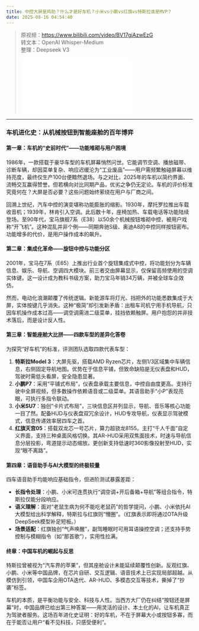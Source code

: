 ```yaml
---
title: 中控大屏是鸡肋？什么才是好车机？小米vs小鹏vs红旗vs特斯拉谁是MVP？
date: 2025-08-16 04:54:40
---
```


> 原视频：https://www.bilibili.com/video/BV17gjAzwEzG<br>转文本：OpenAI Whisper-Medium<br>整理：Deepseek V3
>
> <iframe src="//player.bilibili.com/player.html?bvid=BV17gjAzwEzG&autoplay=0" scrolling="no" border="0" frameborder="no" framespacing="0" allowfullscreen="true"></iframe>

---

### 车机进化史：从机械按钮到智能座舱的百年博弈  

#### **第一章：车机的“史前时代”——功能堆砌与用户困境**  
1986年，一款搭载于豪华车型的车机屏幕悄然问世。它能调节空调、播放磁带、诊断车辆，却因菜单复杂、响应迟缓沦为“工业废品”——用户需频繁触碰屏幕以维持亮度，最终仅生产100台便黯然退场。与之对比，2025年的车机以简约界面、流畅交互赢得赞誉。但若横向对比同期产品，优劣之争仍无定论。车机的评价标准究竟何在？大屏是否必要？这些问题始终萦绕在用户与厂商之间。  

回溯上世纪，汽车中控的演变堪称功能膨胀的缩影。1930年，摩托罗拉推出车载收音机；1939年，林肯引入空调。此后数十年，座椅加热、车载电话等功能陆续登场。至90年代，宝马旗舰7系（E38）以50余个机械按钮堆砌中控，被用户戏称“开飞机”。这种混乱并非个例——同期奔驰S级、奥迪A8的中控同样按钮密布。功能增多的代价，是用户操作成本的飙升。  

#### **第二章：集成化革命——旋钮中控与功能分区**  
2001年，宝马在7系（E65）上推出行业首个旋钮集成式中控，将功能划分为车辆信息、娱乐、导航、空调四大模块。前三者交由屏幕显示，仅保留高频使用的空调实体键。这一设计成为教科书级方案，助力宝马年销34万辆，并被全球车企效仿。  

然而，电动化浪潮颠覆了传统逻辑。新能源车将灯光、挡把外的功能悉数集成于大屏，实体按键几乎消失。这种“极简”却引发新矛盾：出租车司机宁用手机导航，只因车机操作成本过高——调空调需进二级菜单，挂挡依赖触屏。用户抱怨的并非技术落后，而是设计反人性。  

#### **第三章：智能座舱大比拼——四款车型的差异化答卷**  
为探究“好车机”的标准，评测团队选取四款代表车型：  
1. **特斯拉Model 3**：大屏先驱，搭载AMD Ryzen芯片，左侧1/3区域集中车辆信息，右侧固定导航地图。优势在于信息平铺，但致命缺陷是无仪表盘和HUD，驾驶时需低头看屏，安全隐患显著。  
2. **小鹏P7**：采用“平铺式布局”，仪表盘承载主要信息，中控自由度更高。支持行驶中全屏视频，但多数操作依赖语音或二级菜单。其语音助手“小P”表现亮眼，可执行多指令联动。  
3. **小米SU7**：独创“卡片式布局”，三块信息区并列显示，导航、音乐等核心功能一目了然。配备HUD与仪表盘双冗余设计，HUD专攻导航，仪表显示驾驶模式，信息传递效率居四车之首。  
4. **红旗天宫05**：搭载双龙芯一号芯片，算力超骁龙8155。主打“千人千面”自定义界面，支持三种桌面风格切换。其AR-HUD采用双焦面技术，时速与导航信息分层投影，弯道提示动态缩放。更创新支持低速时360影像投射至HUD，实现“眼不离路”。  

#### **第四章：语音助手与AI大模型的终极较量**  
四车语音助手均能响应基础指令，但进阶测试暴露差距：  
- **长指令处理**：小鹏、小米可连贯执行“调空调+开后备箱+导航”等组合指令，特斯拉仅能分段响应。  
- **语义理解**：面对“老鼠生病为何不能吃老鼠药”的哲学提问，小鹏、小米依托AI大模型给出科学解释，特斯拉与红旗则“懵圈”。（红旗表示即将通过OTA升级DeepSeek模型补足短板。）  
- **场景适配**：红旗独创“气声唤醒”，副驾睡眠时可用耳语操控空调；还支持手势控制与模糊指令（如“那首歌”），实用性拉满。  

#### **终章：中国车机的崛起与反思**  
特斯拉曾被视为“汽车界的苹果”，但其座舱设计未能延续颠覆性创新。反观红旗、小鹏、小米等中国品牌，在芯片自研、交互逻辑、语音技术上已实现局部超越。从模仿到引领，中国车企用OTA迭代、AR-HUD、多模态交互等技术，撕掉了“抄袭”标签。  

车机的本质，是平衡功能与安全、科技与人性。当西方大厂仍在纠结“按钮还是屏幕”时，中国品牌已给出第三种答案——用灵活的设计、本土化的AI，让车机真正为驾驶者服务。这场百年进化史证明：好的车机，不在于屏幕大小或按钮多寡，而在于能否让用户“看不见科技，只感受便利”。